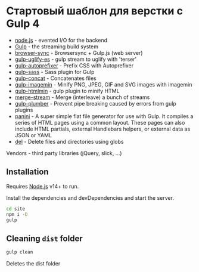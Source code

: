 # Стартовый шаблон для верстки с Gulp 4
- [node.js] - evented I/O for the backend
- [Gulp] - the streaming build system
- [browser-sync] - Browsersync + Gulp.js (web server)
- [gulp-uglify-es] - gulp stream to uglify with 'terser'
- [gulp-autoprefixer] - Prefix CSS with Autoprefixer
- [gulp-sass] - Sass plugin for Gulp
- [gulp-concat] - Concatenates files
- [gulp-imagemin] - Minify PNG, JPEG, GIF and SVG images with imagemin
- [gulp-htmlmin] - gulp plugin to minify HTML
- [merge-stream] - Merge (interleave) a bunch of streams
- [gulp-plumber] - Prevent pipe breaking caused by errors from gulp plugins
- [panini] - A super simple flat file generator for use with Gulp. It compiles a series of HTML pages using a common layout. These pages can also include HTML partials, external Handlebars helpers, or external data as JSON or YAML
- [del] - Delete files and directories using globs

Vendors - third party libraries (jQuery, slick, ...)

## Installation

Requires [Node.js](https://nodejs.org/) v14+ to run.

Install the dependencies and devDependencies and start the server.

```sh
cd site
npm i -D
gulp
```

## Cleaning `dist` folder
```sh
gulp clean
```
Deletes the dist folder


   [node.js]: <http://nodejs.org>
   [jQuery]: <http://jquery.com>
   [@tjholowaychuk]: <http://twitter.com/tjholowaychuk>
   [Gulp]: <http://gulpjs.com>
   [browser-sync]: <https://browsersync.io/docs/gulp>
   [gulp-uglify-es]: <https://www.npmjs.com/package/gulp-uglify-es>
   [gulp-autoprefixer]: <https://www.npmjs.com/package/gulp-autoprefixer>
   [gulp-sass]: <https://www.npmjs.com/package/gulp-sass>
   [gulp-concat]: <https://www.npmjs.com/package/gulp-concat>
   [gulp-imagemin]: <https://www.npmjs.com/package/gulp-imagemin>
   [gulp-htmlmin]: <https://www.npmjs.com/package/gulp-htmlmin>
   [merge-stream]: <https://www.npmjs.com/package/merge-stream>
   [gulp-plumber]: <https://www.npmjs.com/package/gulp-plumber>
   [panini]: <https://www.npmjs.com/package/panini>
   [del]: <https://www.npmjs.com/package/del>
